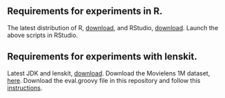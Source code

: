 ## Requirements for experiments in R.

The latest distribution of R, [download](https://www.r-project.org), and RStudio, [download](https://www.rstudio.com).
Launch the above scripts in RStudio.

## Requirements for experiments with lenskit.

Latest JDK and lenskit, [download](http://lenskit.org/). Download the Movielens 1M dataset, [here](http://grouplens.org/datasets/movielens/1m/). Download the eval.groovy file in this repository and follow this [instructions](http://lenskit.org/documentation/evaluator/quickstart/). 
